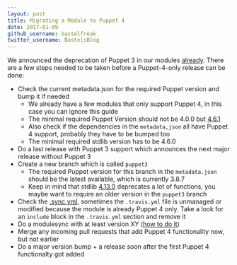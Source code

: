 ```yaml
---
layout: post
title: Migrating a Module to Puppet 4
date: 2017-01-09
github_username: bastelfreak
twitter_username: BastelsBlog
---
```



We announced the deprecation of Puppet 3 in our modules
[already](https://voxpupuli.org/blog/2016/12/22/putting-down-puppet-3/). There
are a few steps needed to be taken before a Puppet-4-only release can be done:

* Check the current metadata.json for the required Puppet version and bump it if needed
  * We already have a few modules that only support Puppet 4, in this case you can ignore this guide
  * The minimal required Puppet Version should not be 4.0.0 but [4.6.1](https://github.com/voxpupuli/community-triage/blob/master/modules/notes/2017-01-05.md#discussion)
  * Also check if the dependencies in the `metadata,json` all have Puppet 4 support, probably they have to be bumped too
  * The minimal required stdlib version has to be 4.6.0
* Do a last release with Puppet 3 support which announces the next major release without Puppet 3
* Create a new branch which is called `puppet3`
  * The required Puppet version for this branch in the `metadata.json` should be the latest available, which is currently 3.8.7
  * Keep in mind that stdlib [4.13.0](https://forge.puppet.com/puppetlabs/stdlib/changelog#supported-release-4130) deprecates a lot of functions, you maybe want to require an older version in the `puppet3` branch
* Check the [.sync.yml](https://github.com/voxpupuli/puppet-tea/blob/e49d6d1ce8ba71c2123edf9fae45cde19e603ec3/.sync.yml#L3-L17), sometimes the `.travis.yml` file is unmanaged or modified because the module is already Puppet 4 only. Take a look for an `include` block in the `.travis.yml` section and remove it
* Do a modulesync with at least version XY ([how to do it](https://github.com/voxpupuli/modulesync_config#how-to-use-it))
* Merge any incoming pull requests that add Puppet 4 functionality now, but not earlier
* Do a major version bump + a release soon after the first Puppet 4 functionalty got added
